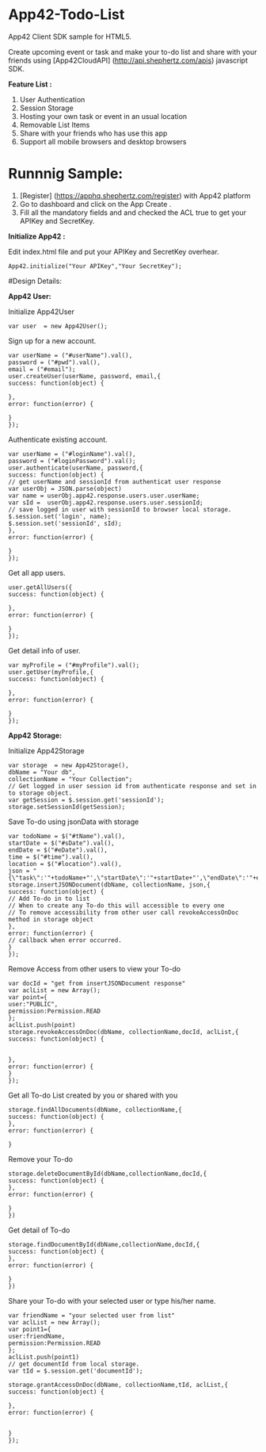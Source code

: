 App42-Todo-List
================

App42 Client SDK sample for HTML5.

Create upcoming event or task and make your to-do list and share with your friends using [App42CloudAPI] (http://api.shephertz.com/apis) javascript SDK.

__Feature List :__

1. User Authentication 
2. Session Storage
3. Hosting your own task or event in an usual location
4. Removable List Items
5. Share with your friends who has use this app
6. Support all mobile browsers and desktop browsers

# Runnnig Sample:

1. [Register] (https://apphq.shephertz.com/register) with App42 platform
2. Go to dashboard and click on the App Create .
3. Fill all the mandatory fields and and checked the ACL true to get your APIKey and SecretKey.

__Initialize App42 :__

Edit index.html file and put your APIKey and SecretKey overhear.

```
App42.initialize("Your APIKey","Your SecretKey");

```

#Design Details:

__App42 User:__

Initialize App42User 
```
var user  = new App42User();
```

Sign up for a new account.
 
```
var userName = ("#userName").val(),
password = ("#pwd").val(),
email = ("#email");
user.createUser(userName, password, email,{
success: function(object) {

},
error: function(error) {

}
});
```
Authenticate existing account.

```
var userName = ("#loginName").val(),
password = ("#loginPassword").val();
user.authenticate(userName, password,{
success: function(object) {
// get userName and sessionId from authenticat user response
var userObj = JSON.parse(object)
var name = userObj.app42.response.users.user.userName;
var sId =  userObj.app42.response.users.user.sessionId;
// save logged in user with sessionId to browser local storage.
$.session.set('login', name);
$.session.set('sessionId', sId);
},
error: function(error) {

}
});
```
Get all app users.

```
user.getAllUsers({
success: function(object) {

},
error: function(error) {

}
});
```
Get detail info of user.
```
var myProfile = ("#myProfile").val();
user.getUser(myProfile,{
success: function(object) {

},
error: function(error) {

}
});
```
__App42 Storage:__

Initialize App42Storage  
```
var storage  = new App42Storage(),
dbName = "Your db",
collectionName = "Your Collection";
// Get logged in user session id from authenticate response and set in to storage object.
var getSession = $.session.get('sessionId');
storage.setSessionId(getSession);
```

Save To-do using jsonData with storage 

```
var todoName = $("#tName").val(),
startDate = $("#sDate").val(),
endDate = $("#eDate").val(),
time = $("#time").val(),
location = $("#location").val(),
json = "{\"task\":'"+todoName+"',\"startDate\":'"+startDate+"',\"endDate\":'"+endDate+"',\"time\":'"+time+"',\"location\":'"+location+"'}";
storage.insertJSONDocument(dbName, collectionName, json,{
success: function(object) {
// Add To-do in to list 
// When to create any To-do this will accessible to every one
// To remove accessibility from other user call revokeAccessOnDoc method in storage object
},
error: function(error) {
// callback when error occurred.
}
}); 
```

Remove Access from other users to view your To-do

```
var docId = "get from insertJSONDocument response"
var aclList = new Array();
var point={
user:"PUBLIC",
permission:Permission.READ
};
aclList.push(point)
storage.revokeAccessOnDoc(dbName, collectionName,docId, aclList,{
success: function(object) {


},
error: function(error) {
}
});  
```

Get all To-do List created by you or shared with you

```
storage.findAllDocuments(dbName, collectionName,{
success: function(object) {
},
error: function(error) {

}
```

Remove your To-do

```
storage.deleteDocumentById(dbName,collectionName,docId,{
success: function(object) {
},
error: function(error) {
  
}
})
```
Get detail of To-do

```
storage.findDocumentById(dbName,collectionName,docId,{
success: function(object) {
},
error: function(error) {
 
}
})
```

Share your To-do with your selected user or type his/her name. 

```
var friendName = "your selected user from list"
var aclList = new Array();
var point1={
user:friendName,
permission:Permission.READ
};
aclList.push(point1)
// get documentId from local storage.
var tId = $.session.get('documentId');

storage.grantAccessOnDoc(dbName, collectionName,tId, aclList,{
success: function(object) {

},
error: function(error) {


}
});
```
